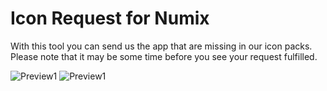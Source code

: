 Icon Request for Numix
===========================
With this tool you can send us the app that are missing in our icon packs. Please note that it may be some time before you see your request fulfilled.

![Preview1](https://github.com/numixproject/org.numixproject.iconsubmit/blob/master/preview2.png)
![Preview1](https://github.com/numixproject/org.numixproject.iconsubmit/blob/master/preview.png)


